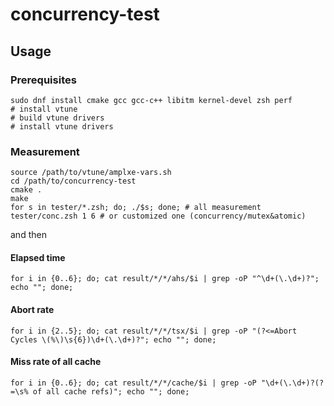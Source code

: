 # concurrency-test

## Usage

### Prerequisites

``` shell
sudo dnf install cmake gcc gcc-c++ libitm kernel-devel zsh perf
# install vtune
# build vtune drivers
# install vtune drivers
```

### Measurement

``` shell
source /path/to/vtune/amplxe-vars.sh
cd /path/to/concurrency-test
cmake .
make
for s in tester/*.zsh; do; ./$s; done; # all measurement
tester/conc.zsh 1 6 # or customized one (concurrency/mutex&atomic)
```

and then

#### Elapsed time

``` shell
for i in {0..6}; do; cat result/*/*/ahs/$i | grep -oP "^\d+(\.\d+)?"; echo ""; done;
```

#### Abort rate

``` shell
for i in {2..5}; do; cat result/*/*/tsx/$i | grep -oP "(?<=Abort Cycles \(%\)\s{6})\d+(\.\d+)?"; echo ""; done;
```

#### Miss rate of all cache

``` shell
for i in {0..6}; do; cat result/*/*/cache/$i | grep -oP "\d+(\.\d+)?(?=\s% of all cache refs)"; echo ""; done;
```
